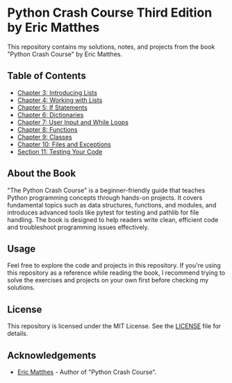 # Python Crash Course Third Edition by Eric Matthes

This repository contains my solutions, notes, and projects from the book "Python Crash Course" by Eric Matthes.

## Table of Contents

- [Chapter 3: Introducing Lists](Chapter3_IntroducingLists/)
- [Chapter 4: Working with Lists](Chapter4_WorkingWithLists/)
- [Chapter 5: If Statements](Chapter5_If_Statements/)
- [Chapter 6: Dictionaries](Chapter6_Dictionaries/)
- [Chapter 7: User Input and While Loops](Chapter7_UserInputAndWhileLoops/)
- [Chapter 8: Functions](Chapter8_Functions/)
- [Chapter 9: Classes](Chapter9_Classes/)
- [Chapter 10: Files and Exceptions](Chapter10_FilesAndExceptions/)
- [Section 11: Testing Your Code](Section11_TestingYourCode/)

## About the Book

"The Python Crash Course" is a beginner-friendly guide that teaches Python programming concepts through hands-on projects. It covers fundamental topics such as data structures, functions, and modules, and introduces advanced tools like pytest for testing and pathlib for file handling. The book is designed to help readers write clean, efficient code and troubleshoot programming issues effectively.

## Usage

Feel free to explore the code and projects in this repository. If you're using this repository as a reference while reading the book, I recommend trying to solve the exercises and projects on your own first before checking my solutions.

## License

This repository is licensed under the MIT License. See the [LICENSE](LICENSE) file for details.

## Acknowledgements

- [Eric Matthes](https://ehmatthes.github.io/pcc_2e/) - Author of "Python Crash Course".
